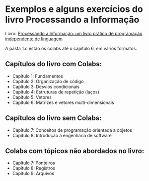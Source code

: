 # Exemplos e alguns exercícios do livro Processando a Informação

Livro: [Processando a Informação: um livro prático de programação independente de linguagem](https://editora.ufabc.edu.br/matematica-e-ciencias-da-computacao/58-processando-a-informacao)

A pasta 1.c estão os colabs até o capítulo 6, em vários formatos.

## Capítulos do livro com Colabs:

* Capítulo 1: Fundamentos
* Capítulo 2: Organização de código
* Capítulo 3: Desvios condicionais
* Capítulo 4: Estruturas de repetição (laços) 
* Capítulo 5: Vetores
* Capítulo 6: Matrizes e vetores multi-dimensionais

## Capítulos do livro sem Colabs:

* Capítulo 7: Conceitos de programação orientada a objetos
* Capítulo 8: Introdução a engenharia de software

## Colabs com tópicos não abordados no livro:

* Capítulo 7: Ponteiros
* Capítulo 8: Registros
* Capítulo 9: Arquivos


